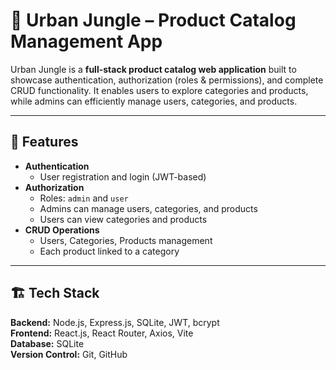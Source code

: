 # 🌿 Urban Jungle – Product Catalog Management App

Urban Jungle is a **full-stack product catalog web application** built to showcase authentication, authorization (roles & permissions), and complete CRUD functionality.
It enables users to explore categories and products, while admins can efficiently manage users, categories, and products.

---

## 🔹 Features

- **Authentication**
  - User registration and login (JWT-based)
- **Authorization**
  - Roles: `admin` and `user`
  - Admins can manage users, categories, and products
  - Users can view categories and products
- **CRUD Operations**
  - Users, Categories, Products management
  - Each product linked to a category

---

## 🏗 Tech Stack

**Backend:** Node.js, Express.js, SQLite, JWT, bcrypt  
**Frontend:** React.js, React Router, Axios, Vite  
**Database:** SQLite  
**Version Control:** Git, GitHub 

